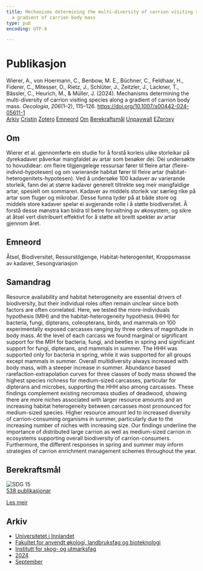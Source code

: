 ```yaml
---
title: Mechanisms determining the multi-diversity of carrion visiting species along
  a gradient of carrion body mass
type: pub
encoding: UTF-8

---
```

<h1>Publikasjon</h1>
<article id="csl-bib-container-RTSY9Y6D" class="csl-bib-container">
  <div class="csl-bib-body"> <div class="csl-entry">Wierer, A., von Hoermann, C., Benbow, M. E., Büchner, C., Feldhaar, H., Fiderer, C., Mitesser, O., Rietz, J., Schlüter, J., Zeitzler, J., Lackner, T., Bässler, C., Heurich, M., &#38; Müller, J. (2024). Mechanisms determining the multi-diversity of carrion visiting species along a gradient of carrion body mass. <i>Oecologia</i>, <i>206</i>(1–2), 115–126. <a href="https://doi.org/10.1007/s00442-024-05611-1">https://doi.org/10.1007/s00442-024-05611-1</a></div> </div>
  <div class="csl-bib-buttons">
    <a href="#taxonomy-article-RTSY9Y6D" alt="archive" class="csl-bib-button">Arkiv</a>
    <a href="https://app.cristin.no/results/show.jsf?id=2300388" alt="Cristin" class="csl-bib-button">Cristin</a>
    <a href="http://zotero.org/groups/5881554/items/RTSY9Y6D" alt="Zotero" class="csl-bib-button">Zotero</a>
    <a href="#keywords-article-RTSY9Y6D" alt="keywords" class="csl-bib-button">Emneord</a>
    <a href="#about-article-RTSY9Y6D" alt="about_pub" class="csl-bib-button">Om</a>
    <a href="#sdg-article-RTSY9Y6D" alt="sdg" class="csl-bib-button">Berekraftsmål</a>
    <a href="https://doi.org/10.1007/s00442-024-05611-1" alt="Unpaywall" class="csl-bib-button">Unpaywall</a>
    <a href="https://doi.org/10.1007/s00442-024-05611-1" alt="EZproxy" class="csl-bib-button">EZproxy</a>
  </div>
  <div id="csl-bib-meta-container-RTSY9Y6D"></div>
</article>
<div id="csl-bib-meta-RTSY9Y6D" class="csl-bib-meta">
  <article id="about-article-RTSY9Y6D" class="about_pub-article">
    <h1>Om</h1>
    Wierer et al. gjennomførte ein studie for å forstå korleis ulike storleikar på dyrekadaver påverkar mangfaldet av artar som besøker dei. Dei undersøkte to hovudidear: om fleire tilgjengelege ressursar fører til fleire artar (fleire-individ-hypotesen) og om varierande habitat fører til fleire artar (habitat-heterogenitets-hypotesen). Ved å undersøke 100 kadaver av varierande storleik, fann dei at større kadaver generelt tiltrekte seg meir mangfaldige artar, spesielt om sommaren. Kadaver av middels storleik var særleg rike på artar som fluger og mikrobar. Desse funna tyder på at både store og middels store kadaver spelar ei avgjerande rolle i å støtte biodiversitet. Å forstå desse mønstra kan bidra til betre forvaltning av økosystem, og sikre at åtsel vert distribuert effektivt for å støtte eit breitt spekter av artar gjennom året.
  </article>
  <article id="keywords-article-RTSY9Y6D" class="keywords-article">
    <h1>Emneord</h1>
    Åtsel, Biodiversitet, Ressurstilgjenge, Habitat-heterogenitet, Kroppsmasse av kadaver, Sesongvariasjon
  </article>
  <article id="abstract-article-RTSY9Y6D" class="abstract-article">
    <h1>Samandrag</h1>
    Resource availability and habitat heterogeneity are essential drivers of biodiversity, but their individual roles often remain unclear since both factors are often correlated. Here, we tested the more-individuals hypothesis (MIH) and the habitat-heterogeneity hypothesis (HHH) for bacteria, fungi, dipterans, coleopterans, birds, and mammals on 100 experimentally exposed carcasses ranging by three orders of magnitude in body mass. At the level of each carcass we found marginal or significant support for the MIH for bacteria, fungi, and beetles in spring and significant support for fungi, dipterans, and mammals in summer. The HHH was supported only for bacteria in spring, while it was supported for all groups except mammals in summer. Overall multidiversity always increased with body mass, with a steeper increase in summer. Abundance based rarefaction-extrapolation curves for three classes of body mass showed the highest species richness for medium-sized carcasses, particular for dipterans and microbes, supporting the HHH also among carcasses. These findings complement existing necromass studies of deadwood, showing there are more niches associated with larger resource amounts and an increasing habitat heterogeneity between carcasses most pronounced for medium-sized species. Higher resource amount led to increased diversity of carrion-consuming organisms in summer, particularly due to the increasing number of niches with increasing size. Our findings underline the importance of distributed large carrion as well as medium-sized carrion in ecosystems supporting overall biodiversity of carrion-consumers. Furthermore, the different responses in spring and summer may inform strategies of carrion enrichment management schemes throughout the year.
  </article>
  <article id="sdg-article-RTSY9Y6D" class="sdg-article">
    <h1>Berekraftsmål</h1>
    <div class="sdg-container"><div id="sdg15" class="sdg">
        <img src="{{< params subfolder >}}images/sdg/sdg15_nn.png" class="image" alt="SDG 15">
        <div class="sdg-overlay">
          <a href="{{< params subfolder >}}nn/archive/?sdg=15#archive" class="sdg-publication-count"><span>538</span> publikasjonar</a>
          <p><a href="https://fn.no/om-fn/fns-baerekraftsmaal/livet-paa-land?lang=nno-NO" class="sdg-read-more">Les meir</a></p>
        </div>
      </div></div>
  </article>
  <article id="taxonomy-article-RTSY9Y6D" class="taxonomy-article">
    <h1>Arkiv</h1>
    <ul>
      <li><a href="{{< params subfolder >}}nn/archive/?key=3DCRN523">Universitetet i Innlandet</a></li>
      <li><a href="{{< params subfolder >}}nn/archive/?key=T77LXH6D">Fakultet for anvendt økologi, landbruksfag og bioteknologi</a></li>
      <li><a href="{{< params subfolder >}}nn/archive/?key=7TRARPE3">Institutt for skog- og utmarksfag</a></li>
      <li><a href="{{< params subfolder >}}nn/archive/?key=A4XX8HDP">2024</a></li>
      <li><a href="{{< params subfolder >}}nn/archive/?key=9KU2PNPH">September</a></li>
    </ul>
  </article>
</div>
